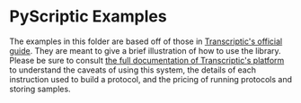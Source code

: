# PyScriptic Examples

The examples in this folder are based off of those in <a href="https://www.transcriptic.com/guides/">Transcriptic's official guide</a>. They are meant to give a brief illustration of how to use the library. Please be sure to consult <a href="https://www.transcriptic.com/platform/">the full documentation of Transcriptic's platform</a> to understand the caveats of using this system, the details of each instruction used to build a protocol, and the pricing of running protocols and storing samples.
